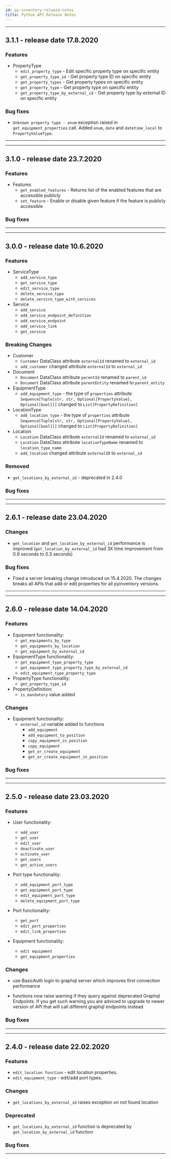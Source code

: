 ```yaml
---
id: py-inventory-release-notes
title: Python API Release Notes
---
```


<!--
***
This is template for release notes
# new version number
 Features
 Changes
 Deprecated
 Removed
 Bug fixes
***
-->


***
## 3.1.1 - release date 17.8.2020
### Features
- PropertyType
    - `edit_property_type` - Edit specific property type on specific entity
    - `get_property_type_id` - Get property type ID on specific entity
    - `get_property_types` - Get property types on specific entity
    - `get_property_type` - Get property type on specific entity
    - `get_property_type_by_external_id` - Get property type by external ID on specific entity
### Bug fixes
- `Unknown property type - enum` exception raised in `get_equipment_properties` call.
  Added `enum`, `date` and `datetime_local` to `PropertyValueType`.
***


***
## 3.1.0 - release date 23.7.2020
### Features
- Features
    - `get_enabled_features` - Returns list of the enabled features that are accessible publicly
    - `set_feature` - Enable or disable given feature if the feature is publicly accessible
### Bug fixes
***


***
## 3.0.0 - release date 10.6.2020
### Features
- ServiceType
    - `add_service_type`
    - `get_service_type`
    - `edit_service_type`
    - `delete_service_type`
    - `delete_service_type_with_services`
- Service
    - `add_service`
    - `add_service_endpoint_definition`
    - `add_service_endpoint`
    - `add_service_link`
    - `get_service`
### Breaking Changes
- Customer
    - `Customer` DataClass attribute `externalId` renamed to `external_id`
    - `add_customer` changed attribute `externalId` to `external_id`
- Document
    - `Document` DataClass attribute `parentId` renamed to `parent_id`
    - `Document` DataClass attribute `parentEntity` renamed to `parent_entity`
- EquipmentType
    - `add_equipment_type` - the type of `properties` attribute `Sequence[Tuple[str, str, Optional[PropertyValue], Optional[bool]]]` changed to `List[PropertyDefinition]`
- LocationType
    - `add_location_type` - the type of `properties` attribute `Sequence[Tuple[str, str, Optional[PropertyValue], Optional[bool]]]` changed to `List[PropertyDefinition]`
- Location
    - `Location` DataClass attribute `externalId` renamed to `external_id`
    - `Location` DataClass attribute `locationTypeName` renamed to `location_type_name`
    - `add_location` changed attribute `externalID` to `external_id`
### Removed
- `get_locations_by_external_id` - deprecated in 2.4.0
### Bug fixes
***


***
## 2.6.1 - release date 23.04.2020
### Changes
- `get_location` and `get_location_by_external_id` performance is improved (`get_location_by_external_id` had 3X time improvement from 0.9 seconds to 0.3 seconds)
### Bug fixes
- Fixed a server breaking change introduced on 15.4.2020. The changes breaks all APIs that add or edit properties for all pyinventory versions.
***


***
## 2.6.0 - release date 14.04.2020
### Features
- Equipment functionality:
    - `get_equipments_by_type`
    - `get_equipments_by_location`
    - `get_equipment_by_external_id`
- EquipmentType functionality:
    - `get_equipment_type_property_type`
    - `get_equipment_type_property_type_by_external_id`
    - `edit_equipment_type_property_type`
- PropertyType functionality:
    - `get_property_type_id`
- PropertyDefinition:
    - `is_mandatory` value added
### Changes
- Equipment functionality:
    - `external_id` variable added to functions
        - `add_equipment`
        - `add_equipment_to_position`
        - `copy_equipment_in_position`
        - `copy_equipment`
        - `get_or_create_equipment`
        - `get_or_create_equipment_in_position`
### Bug fixes
***


***
## 2.5.0 - release date 23.03.2020
### Features

- User functionality:
    - `add_user`
    - `get_user`
    - `edit_user`
    - `deactivate_user`
    - `activate_user`
    - `get_users`
    - `get_active_users`

- Port type functionality:
    - `add_equipment_port_type`
    - `get_equipment_port_type`
    - `edit_equipment_port_type`
    - `delete_equipment_port_type`

- Port functionality:
    - `get_port`
    - `edit_port_properties`
    - `edit_link_properties`

- Equipment functionality:
    - `edit equipment`
    - `get_equipment_properties`
### Changes
- use BasicAuth login to graphql server which improves first connection performance

- functions now raise warning if they query against deprecated Graphql Endpoints. If you get such warning you are adviced to upgrade to newer version of API that will call different graphql endpoints instead
### Bug fixes
***


***
## 2.4.0 - release date 22.02.2020
### Features
- `edit_location function` - edit location properties.
- `edit_equipment_type` - edit/add port types.

### Changes
- `get_locations_by_external_id` raises exception on not found location
### Deprecated
- `get_locations_by_external_id` function is deprecated by `get_location_by_external_id` function
### Bug fixes
***
